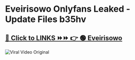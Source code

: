 
 # Eveirisowo Onlyfans Leaked - Update Files b35hv

## <h2><a href="https://clipsfans.com/Eveirisowo&ref=git">🔗 Click to LINKS ⏩⏩ 👉 🟢 Eveirisowo </a></h2>

<a href="https://clipsfans.com/Eveirisowo&ref=git" rel="nofollow" data-target="animated-image.originalLink"><img src="https://i.ibb.co.com/xMMVF88/686577567.gif" alt="Viral Video Original" style="max-width: 100%; display: inline-block;" data-target="animated-image.originalImage"></a>

